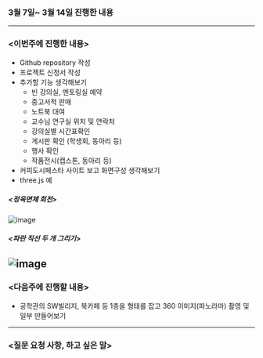 ### 3월 7일~ 3월 14일 진행한 내용
---
### <이번주에 진행한 내용>
* Github repository 작성
* 프로젝트 신청서 작성
* 추가할 기능 생각해보기
  - 빈 강의실, 멘토링실 예약
  - 중고서적 판매
  - 노트북 대여
  - 교수님 연구실 위치 및 연락처
  - 강의실별 시간표확인
  - 게시판 확인 (학생회, 동아리 등)
  - 행사 확인
  - 작품전시(캡스톤, 동아리 등)
* 커피도시페스타 사이트 보고 화면구성 생각해보기
* three.js 예
##### <정육면체 회전>
![image](https://user-images.githubusercontent.com/92451281/161731600-34a2503f-ed27-40ec-a08e-bf7b6127e757.png)
##### <파란 직선 두 개 그리기>
![image](https://user-images.githubusercontent.com/92451281/161731639-7a1755b5-a0d9-42c6-a7e6-0cbb1798dbd1.png)
---
### <다음주에 진행할 내용>
* 공학관의 SW빌리지, 북카페 등 1층을 형태를 잡고 360 이미지(파노라마) 촬영 및 일부 만들어보기
---
### <질문 요청 사항, 하고 싶은 말>
